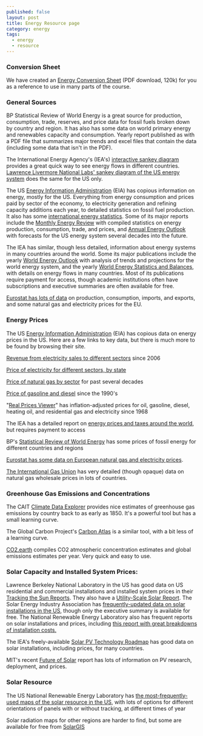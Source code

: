 ```yaml
---
published: false
layout: post
title: Energy Resource page
category: energy
tags:
  - energy
  - resource
---
```



### Conversion Sheet

We have created an [Energy Conversion Sheet](//d37djvu3ytnwxt.cloudfront.net/assets/courseware/v1/f52af2ce9f9a5073896667e9f3a45ff4/asset-v1:HarvardX+ENGSCI137x+2T2016+type@asset+block/Conversion_Sheet.pdf) (PDF download, 120k) for you as a reference to use in many parts of the course.

### General Sources

BP Statistical Review of World Energy is a great source for production, consumption, trade, reserves, and price data for fossil fuels broken down by country and region. It has also has some data on world primary energy and renewables capacity and consumption. Yearly report published as with a PDF file that summarizes major trends and excel files that contain the data (including some data that isn't in the PDF).

The International Energy Agency's (IEA's) [interactive sankey diagram](http://www.iea.org/sankey/#?c=Angola&s=Balance) provides a great quick way to see energy flows in different countries. [Lawrence Livermore National Labs' sankey diagram of the US energy system](https://flowcharts.llnl.gov) does the same for the US only.

The US [Energy Information Administration](https://www.eia.gov) (EIA) has copious information on energy, mostly for the US. Everything from energy consumption and prices paid by sector of the economy, to electricity generation and refining capacity additions each year, to detailed statistics on fossil fuel production. It also has some [international energy statistics](http://www.eia.gov/cfapps/ipdbproject/IEDIndex3.cfm). Some of its major reports include the [Monthly Energy Review](https://www.eia.gov/totalenergy/data/monthly/index.cfm) with compiled statistics on energy production, consumption, trade, and prices, and [Annual Energy Outlook](http://www.eia.gov/forecasts/aeo/pdf/0383(2015).pdf) with forecasts for the US energy system several decades into the future.

The IEA has similar, though less detailed, information about energy systems in many countries around the world. Some its major publications include the yearly [World Energy Outlook](http://www.worldenergyoutlook.org) with analysis of trends and projections for the world energy system, and the yearly [World Energy Statistics and Balances](http://www.iea.org/bookshop/670-World_Energy_Statistics_and_Balances_2015), with details on energy flows in many countries. Most of its publications require payment for access, though academic institutions often have subscriptions and executive summaries are often available for free.

[Eurostat has lots of data](http://ec.europa.eu/eurostat/web/energy/data) on production, consumption, imports, and exports, and some natural gas and electricity prices for the EU.

### Energy Prices

The US [Energy Information Administration](https://www.eia.gov) (EIA) has copious data on energy prices in the US. Here are a few links to key data, but there is much more to be found by browsing their site.

[Revenue from electricity sales to different sectors](http://www.eia.gov/electricity/monthly/epm_table_grapher.cfm?t=epmt_5_2) since 2006

[Price of electricity for different sectors, by state](https://www.eia.gov/electricity/monthly/epm_table_grapher.cfm?t=epmt_5_6_a)

[Price of natural gas by sector](https://www.eia.gov/dnav/ng/ng_pri_sum_dcu_nus_a.htm) for past several decades

[Price of gasoline and diesel](http://www.eia.gov/dnav/pet/pet_pri_gnd_dcus_nus_a.htm) since the 1990's

"[Real Prices Viewer](http://www.eia.gov/forecasts/steo/realprices/)" has inflation-adjusted prices for oil, gasoline, diesel, heating oil, and residential gas and electricity since 1968

The IEA has a detailed report on [energy prices and taxes around the world](http://www.iea.org/statistics/topics/pricesandtaxes/), but requires payment to access

BP's [Statistical Review of World Energy](http://www.bp.com/en/global/corporate/energy-economics/statistical-review-of-world-energy.html) has some prices of fossil energy for different countries and regions

[Eurostat has some data on European natural gas and electricity prices](http://ec.europa.eu/eurostat/web/energy/data).

[The International Gas Union](http://www.igu.org/sites/default/files/node-news_item-field_file/IGU_WholeSaleGasPrice_Survey0509_2016.pdf) has very detailed (though opaque) data on natural gas wholesale prices in lots of countries.

### Greenhouse Gas Emissions and Concentrations

The CAIT [Climate Data Explorer](http://cait.wri.org/historical) provides nice estimates of greenhouse gas emissions by country back to as early as 1850\. It's a powerful tool but has a small learning curve.

The Global Carbon Project's [Carbon Atlas](http://www.globalcarbonatlas.org/?q=en/emissions) is a similar tool, with a bit less of a learning curve.

[CO2.earth](http://co2.earth) compiles CO2 atmospheric concentration estimates and global emissions estimates per year. Very quick and easy to use.

### Solar Capacity and Installed System Prices:

Lawrence Berkeley National Laboratory in the US has good data on US residential and commercial installations and installed system prices in their [Tracking the Sun Reports](https://emp.lbl.gov/publications/tracking-sun-viii-installed-price). They also have a [Utility-Scale Solar Report](https://emp.lbl.gov/publications/utility-scale-solar-2014-empirical). The Solar Energy Industry Association has [frequently-updated data on solar installations in the US](http://www.seia.org/research-resources/us-solar-market-insight), though only the executive summary is available for free. The National Renewable Energy Laboratory also has frequent reports on solar installations and prices, including [this report with great breakdowns of installation costs.](http://www.nrel.gov/docs/fy15osti/64746.pdf)

The IEA's freely-available [Solar PV Technology Roadmap](https://www.iea.org/publications/freepublications/publication/technology-roadmap-solar-photovoltaic-energy---2014-edition.html) has good data on solar installations, including prices, for many countries.

MIT's recent [Future of Solar](https://mitei.mit.edu/system/files/MIT%20Future%20of%20Solar%20Energy%20Study_compressed.pdf) report has lots of information on PV research, deployment, and prices.

### Solar Resource

The US National Renewable Energy Laboratory has [the most-frequently-used maps of the solar resource in the US](http://rredc.nrel.gov/solar/old_data/nsrdb/1961-1990/redbook/atlas/), with lots of options for different orientations of panels with or without tracking, at different times of year

Solar radiation maps for other regions are harder to find, but some are available for free from [SolarGIS](http://solargis.info/doc/free-solar-radiation-maps-GHI)
